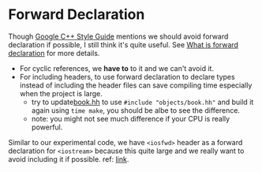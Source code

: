 # Forward Declaration

Though [Google C++ Style Guide](https://google.github.io/styleguide/cppguide.html#Forward_Declarations) mentions we should avoid forward declaration if possible, I still think it's quite useful. See [What is forward declaration](https://stackoverflow.com/questions/4757565/what-are-forward-declarations-in-c) for more details.

- For cyclic references, we **have to** to it and we can't avoid it.
- For including headers, to use forward declaration to declare types instead of including the header files can save compiling time especially when the project is large.
  - try to update[book.hh](./forward-declaration-exp/src/helpers/book_helper.hh) to use `#include "objects/book.hh"` and build it again using `time make`, you should be albe to see the difference.
  - note: you might not see much difference if your CPU is really powerful.

Similar to our experimental code, we have `<iosfwd>` header as a forward declaration for `<iostream>` because this quite large and we really want to avoid including it if possible. ref: [link](https://stackoverflow.com/questions/4300696/what-is-the-iosfwd-header).
